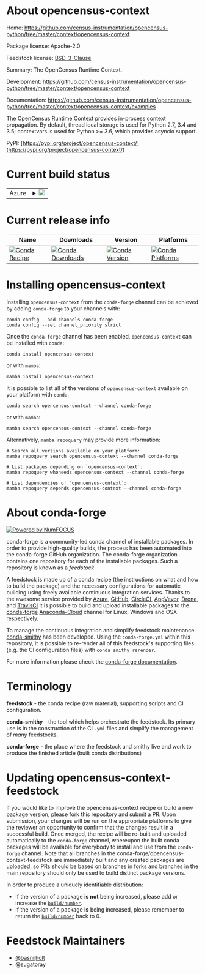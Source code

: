 About opencensus-context
========================

Home: https://github.com/census-instrumentation/opencensus-python/tree/master/context/opencensus-context

Package license: Apache-2.0

Feedstock license: [BSD-3-Clause](https://github.com/conda-forge/opencensus-context-feedstock/blob/main/LICENSE.txt)

Summary: The OpenCensus Runtime Context.

Development: https://github.com/census-instrumentation/opencensus-python/tree/master/context/opencensus-context

Documentation: https://github.com/census-instrumentation/opencensus-python/tree/master/context/opencensus-context/examples

The OpenCensus Runtime Context provides in-process context propagation.
By default, thread local storage is used for Python 2.7, 3.4 and 3.5;
contextvars is used for Python >= 3.6, which provides asyncio support.

PyPI: [https://pypi.org/project/opencensus-context/](https://pypi.org/project/opencensus-context/)


Current build status
====================


<table>
    
  <tr>
    <td>Azure</td>
    <td>
      <details>
        <summary>
          <a href="https://dev.azure.com/conda-forge/feedstock-builds/_build/latest?definitionId=10212&branchName=main">
            <img src="https://dev.azure.com/conda-forge/feedstock-builds/_apis/build/status/opencensus-context-feedstock?branchName=main">
          </a>
        </summary>
        <table>
          <thead><tr><th>Variant</th><th>Status</th></tr></thead>
          <tbody><tr>
              <td>linux_64_python3.10.____cpython</td>
              <td>
                <a href="https://dev.azure.com/conda-forge/feedstock-builds/_build/latest?definitionId=10212&branchName=main">
                  <img src="https://dev.azure.com/conda-forge/feedstock-builds/_apis/build/status/opencensus-context-feedstock?branchName=main&jobName=linux&configuration=linux_64_python3.10.____cpython" alt="variant">
                </a>
              </td>
            </tr><tr>
              <td>linux_64_python3.7.____cpython</td>
              <td>
                <a href="https://dev.azure.com/conda-forge/feedstock-builds/_build/latest?definitionId=10212&branchName=main">
                  <img src="https://dev.azure.com/conda-forge/feedstock-builds/_apis/build/status/opencensus-context-feedstock?branchName=main&jobName=linux&configuration=linux_64_python3.7.____cpython" alt="variant">
                </a>
              </td>
            </tr><tr>
              <td>linux_64_python3.8.____73_pypy</td>
              <td>
                <a href="https://dev.azure.com/conda-forge/feedstock-builds/_build/latest?definitionId=10212&branchName=main">
                  <img src="https://dev.azure.com/conda-forge/feedstock-builds/_apis/build/status/opencensus-context-feedstock?branchName=main&jobName=linux&configuration=linux_64_python3.8.____73_pypy" alt="variant">
                </a>
              </td>
            </tr><tr>
              <td>linux_64_python3.8.____cpython</td>
              <td>
                <a href="https://dev.azure.com/conda-forge/feedstock-builds/_build/latest?definitionId=10212&branchName=main">
                  <img src="https://dev.azure.com/conda-forge/feedstock-builds/_apis/build/status/opencensus-context-feedstock?branchName=main&jobName=linux&configuration=linux_64_python3.8.____cpython" alt="variant">
                </a>
              </td>
            </tr><tr>
              <td>linux_64_python3.9.____73_pypy</td>
              <td>
                <a href="https://dev.azure.com/conda-forge/feedstock-builds/_build/latest?definitionId=10212&branchName=main">
                  <img src="https://dev.azure.com/conda-forge/feedstock-builds/_apis/build/status/opencensus-context-feedstock?branchName=main&jobName=linux&configuration=linux_64_python3.9.____73_pypy" alt="variant">
                </a>
              </td>
            </tr><tr>
              <td>linux_64_python3.9.____cpython</td>
              <td>
                <a href="https://dev.azure.com/conda-forge/feedstock-builds/_build/latest?definitionId=10212&branchName=main">
                  <img src="https://dev.azure.com/conda-forge/feedstock-builds/_apis/build/status/opencensus-context-feedstock?branchName=main&jobName=linux&configuration=linux_64_python3.9.____cpython" alt="variant">
                </a>
              </td>
            </tr><tr>
              <td>osx_64_python3.10.____cpython</td>
              <td>
                <a href="https://dev.azure.com/conda-forge/feedstock-builds/_build/latest?definitionId=10212&branchName=main">
                  <img src="https://dev.azure.com/conda-forge/feedstock-builds/_apis/build/status/opencensus-context-feedstock?branchName=main&jobName=osx&configuration=osx_64_python3.10.____cpython" alt="variant">
                </a>
              </td>
            </tr><tr>
              <td>osx_64_python3.7.____cpython</td>
              <td>
                <a href="https://dev.azure.com/conda-forge/feedstock-builds/_build/latest?definitionId=10212&branchName=main">
                  <img src="https://dev.azure.com/conda-forge/feedstock-builds/_apis/build/status/opencensus-context-feedstock?branchName=main&jobName=osx&configuration=osx_64_python3.7.____cpython" alt="variant">
                </a>
              </td>
            </tr><tr>
              <td>osx_64_python3.8.____73_pypy</td>
              <td>
                <a href="https://dev.azure.com/conda-forge/feedstock-builds/_build/latest?definitionId=10212&branchName=main">
                  <img src="https://dev.azure.com/conda-forge/feedstock-builds/_apis/build/status/opencensus-context-feedstock?branchName=main&jobName=osx&configuration=osx_64_python3.8.____73_pypy" alt="variant">
                </a>
              </td>
            </tr><tr>
              <td>osx_64_python3.8.____cpython</td>
              <td>
                <a href="https://dev.azure.com/conda-forge/feedstock-builds/_build/latest?definitionId=10212&branchName=main">
                  <img src="https://dev.azure.com/conda-forge/feedstock-builds/_apis/build/status/opencensus-context-feedstock?branchName=main&jobName=osx&configuration=osx_64_python3.8.____cpython" alt="variant">
                </a>
              </td>
            </tr><tr>
              <td>osx_64_python3.9.____73_pypy</td>
              <td>
                <a href="https://dev.azure.com/conda-forge/feedstock-builds/_build/latest?definitionId=10212&branchName=main">
                  <img src="https://dev.azure.com/conda-forge/feedstock-builds/_apis/build/status/opencensus-context-feedstock?branchName=main&jobName=osx&configuration=osx_64_python3.9.____73_pypy" alt="variant">
                </a>
              </td>
            </tr><tr>
              <td>osx_64_python3.9.____cpython</td>
              <td>
                <a href="https://dev.azure.com/conda-forge/feedstock-builds/_build/latest?definitionId=10212&branchName=main">
                  <img src="https://dev.azure.com/conda-forge/feedstock-builds/_apis/build/status/opencensus-context-feedstock?branchName=main&jobName=osx&configuration=osx_64_python3.9.____cpython" alt="variant">
                </a>
              </td>
            </tr><tr>
              <td>osx_arm64_python3.10.____cpython</td>
              <td>
                <a href="https://dev.azure.com/conda-forge/feedstock-builds/_build/latest?definitionId=10212&branchName=main">
                  <img src="https://dev.azure.com/conda-forge/feedstock-builds/_apis/build/status/opencensus-context-feedstock?branchName=main&jobName=osx&configuration=osx_arm64_python3.10.____cpython" alt="variant">
                </a>
              </td>
            </tr><tr>
              <td>osx_arm64_python3.8.____cpython</td>
              <td>
                <a href="https://dev.azure.com/conda-forge/feedstock-builds/_build/latest?definitionId=10212&branchName=main">
                  <img src="https://dev.azure.com/conda-forge/feedstock-builds/_apis/build/status/opencensus-context-feedstock?branchName=main&jobName=osx&configuration=osx_arm64_python3.8.____cpython" alt="variant">
                </a>
              </td>
            </tr><tr>
              <td>osx_arm64_python3.9.____cpython</td>
              <td>
                <a href="https://dev.azure.com/conda-forge/feedstock-builds/_build/latest?definitionId=10212&branchName=main">
                  <img src="https://dev.azure.com/conda-forge/feedstock-builds/_apis/build/status/opencensus-context-feedstock?branchName=main&jobName=osx&configuration=osx_arm64_python3.9.____cpython" alt="variant">
                </a>
              </td>
            </tr><tr>
              <td>win_64_python3.10.____cpython</td>
              <td>
                <a href="https://dev.azure.com/conda-forge/feedstock-builds/_build/latest?definitionId=10212&branchName=main">
                  <img src="https://dev.azure.com/conda-forge/feedstock-builds/_apis/build/status/opencensus-context-feedstock?branchName=main&jobName=win&configuration=win_64_python3.10.____cpython" alt="variant">
                </a>
              </td>
            </tr><tr>
              <td>win_64_python3.7.____cpython</td>
              <td>
                <a href="https://dev.azure.com/conda-forge/feedstock-builds/_build/latest?definitionId=10212&branchName=main">
                  <img src="https://dev.azure.com/conda-forge/feedstock-builds/_apis/build/status/opencensus-context-feedstock?branchName=main&jobName=win&configuration=win_64_python3.7.____cpython" alt="variant">
                </a>
              </td>
            </tr><tr>
              <td>win_64_python3.8.____73_pypy</td>
              <td>
                <a href="https://dev.azure.com/conda-forge/feedstock-builds/_build/latest?definitionId=10212&branchName=main">
                  <img src="https://dev.azure.com/conda-forge/feedstock-builds/_apis/build/status/opencensus-context-feedstock?branchName=main&jobName=win&configuration=win_64_python3.8.____73_pypy" alt="variant">
                </a>
              </td>
            </tr><tr>
              <td>win_64_python3.8.____cpython</td>
              <td>
                <a href="https://dev.azure.com/conda-forge/feedstock-builds/_build/latest?definitionId=10212&branchName=main">
                  <img src="https://dev.azure.com/conda-forge/feedstock-builds/_apis/build/status/opencensus-context-feedstock?branchName=main&jobName=win&configuration=win_64_python3.8.____cpython" alt="variant">
                </a>
              </td>
            </tr><tr>
              <td>win_64_python3.9.____73_pypy</td>
              <td>
                <a href="https://dev.azure.com/conda-forge/feedstock-builds/_build/latest?definitionId=10212&branchName=main">
                  <img src="https://dev.azure.com/conda-forge/feedstock-builds/_apis/build/status/opencensus-context-feedstock?branchName=main&jobName=win&configuration=win_64_python3.9.____73_pypy" alt="variant">
                </a>
              </td>
            </tr><tr>
              <td>win_64_python3.9.____cpython</td>
              <td>
                <a href="https://dev.azure.com/conda-forge/feedstock-builds/_build/latest?definitionId=10212&branchName=main">
                  <img src="https://dev.azure.com/conda-forge/feedstock-builds/_apis/build/status/opencensus-context-feedstock?branchName=main&jobName=win&configuration=win_64_python3.9.____cpython" alt="variant">
                </a>
              </td>
            </tr>
          </tbody>
        </table>
      </details>
    </td>
  </tr>
</table>

Current release info
====================

| Name | Downloads | Version | Platforms |
| --- | --- | --- | --- |
| [![Conda Recipe](https://img.shields.io/badge/recipe-opencensus--context-green.svg)](https://anaconda.org/conda-forge/opencensus-context) | [![Conda Downloads](https://img.shields.io/conda/dn/conda-forge/opencensus-context.svg)](https://anaconda.org/conda-forge/opencensus-context) | [![Conda Version](https://img.shields.io/conda/vn/conda-forge/opencensus-context.svg)](https://anaconda.org/conda-forge/opencensus-context) | [![Conda Platforms](https://img.shields.io/conda/pn/conda-forge/opencensus-context.svg)](https://anaconda.org/conda-forge/opencensus-context) |

Installing opencensus-context
=============================

Installing `opencensus-context` from the `conda-forge` channel can be achieved by adding `conda-forge` to your channels with:

```
conda config --add channels conda-forge
conda config --set channel_priority strict
```

Once the `conda-forge` channel has been enabled, `opencensus-context` can be installed with `conda`:

```
conda install opencensus-context
```

or with `mamba`:

```
mamba install opencensus-context
```

It is possible to list all of the versions of `opencensus-context` available on your platform with `conda`:

```
conda search opencensus-context --channel conda-forge
```

or with `mamba`:

```
mamba search opencensus-context --channel conda-forge
```

Alternatively, `mamba repoquery` may provide more information:

```
# Search all versions available on your platform:
mamba repoquery search opencensus-context --channel conda-forge

# List packages depending on `opencensus-context`:
mamba repoquery whoneeds opencensus-context --channel conda-forge

# List dependencies of `opencensus-context`:
mamba repoquery depends opencensus-context --channel conda-forge
```


About conda-forge
=================

[![Powered by
NumFOCUS](https://img.shields.io/badge/powered%20by-NumFOCUS-orange.svg?style=flat&colorA=E1523D&colorB=007D8A)](https://numfocus.org)

conda-forge is a community-led conda channel of installable packages.
In order to provide high-quality builds, the process has been automated into the
conda-forge GitHub organization. The conda-forge organization contains one repository
for each of the installable packages. Such a repository is known as a *feedstock*.

A feedstock is made up of a conda recipe (the instructions on what and how to build
the package) and the necessary configurations for automatic building using freely
available continuous integration services. Thanks to the awesome service provided by
[Azure](https://azure.microsoft.com/en-us/services/devops/), [GitHub](https://github.com/),
[CircleCI](https://circleci.com/), [AppVeyor](https://www.appveyor.com/),
[Drone](https://cloud.drone.io/welcome), and [TravisCI](https://travis-ci.com/)
it is possible to build and upload installable packages to the
[conda-forge](https://anaconda.org/conda-forge) [Anaconda-Cloud](https://anaconda.org/)
channel for Linux, Windows and OSX respectively.

To manage the continuous integration and simplify feedstock maintenance
[conda-smithy](https://github.com/conda-forge/conda-smithy) has been developed.
Using the ``conda-forge.yml`` within this repository, it is possible to re-render all of
this feedstock's supporting files (e.g. the CI configuration files) with ``conda smithy rerender``.

For more information please check the [conda-forge documentation](https://conda-forge.org/docs/).

Terminology
===========

**feedstock** - the conda recipe (raw material), supporting scripts and CI configuration.

**conda-smithy** - the tool which helps orchestrate the feedstock.
                   Its primary use is in the construction of the CI ``.yml`` files
                   and simplify the management of *many* feedstocks.

**conda-forge** - the place where the feedstock and smithy live and work to
                  produce the finished article (built conda distributions)


Updating opencensus-context-feedstock
=====================================

If you would like to improve the opencensus-context recipe or build a new
package version, please fork this repository and submit a PR. Upon submission,
your changes will be run on the appropriate platforms to give the reviewer an
opportunity to confirm that the changes result in a successful build. Once
merged, the recipe will be re-built and uploaded automatically to the
`conda-forge` channel, whereupon the built conda packages will be available for
everybody to install and use from the `conda-forge` channel.
Note that all branches in the conda-forge/opencensus-context-feedstock are
immediately built and any created packages are uploaded, so PRs should be based
on branches in forks and branches in the main repository should only be used to
build distinct package versions.

In order to produce a uniquely identifiable distribution:
 * If the version of a package **is not** being increased, please add or increase
   the [``build/number``](https://docs.conda.io/projects/conda-build/en/latest/resources/define-metadata.html#build-number-and-string).
 * If the version of a package **is** being increased, please remember to return
   the [``build/number``](https://docs.conda.io/projects/conda-build/en/latest/resources/define-metadata.html#build-number-and-string)
   back to 0.

Feedstock Maintainers
=====================

* [@basnijholt](https://github.com/basnijholt/)
* [@sugatoray](https://github.com/sugatoray/)

